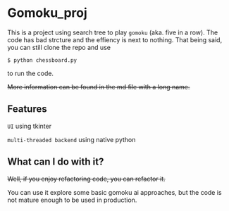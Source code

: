 # Gomoku_proj

This is a project using search tree to play `gomoku` (aka. five in a row).
The code has bad strcture and the effiency is next to nothing.
That being said, you can still clone the repo and use

```
$ python chessboard.py
```

to run the code.

~~More information can be found in the md file with a long name.~~

## Features
`UI` using tkinter

`multi-threaded backend` using native python

## What can I do with it?
~~Well, if you enjoy refactoring code, you can refactor it.~~

You can use it explore some basic gomoku ai approaches, but the code is not mature enough to be used in production.
